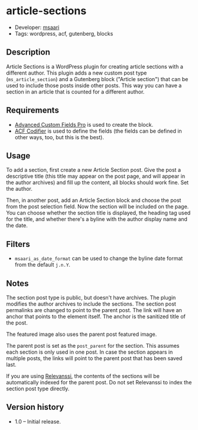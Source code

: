 # article-sections
* Developer: [msaari](https://github.com/msaari/)
* Tags: wordpress, acf, gutenberg, blocks

## Description
Article Sections is a WordPress plugin for creating article sections with a different author. This plugin adds a new custom post type (`ms_article_section`) and a Gutenberg block ("Article section") that can be used to include those posts inside other posts. This way you can have a section in an article that is counted for a different author.

## Requirements
* [Advanced Custom Fields Pro](https://www.advancedcustomfields.com/) is used to create the block.
* [ACF Codifier](https://github.com/devgeniem/acf-codifier) is used to define the fields (the fields can be defined in other ways, too, but this is the best).

## Usage
To add a section, first create a new Article Section post. Give the post a descriptive title (this title may appear on the post page, and will appear in the author archives) and fill up the content, all blocks should work fine. Set the author.

Then, in another post, add an Article Section block and choose the post from the post selection field. Now the section will be included on the page. You can choose whether the section title is displayed, the heading tag used for the title, and whether there's a byline with the author display name and the date.

## Filters
* `msaari_as_date_format` can be used to change the byline date format from the default `j.n.Y`.

## Notes
The section post type is public, but doesn't have archives. The plugin modifies the author archives to include the sections. The section post permalinks are changed to point to the parent post. The link will have an anchor that points to the element itself. The anchor is the sanitized title of the post.

The featured image also uses the parent post featured image.

The parent post is set as the `post_parent` for the section. This assumes each section is only used in one post. In case the section appears in multiple posts, the links will point to the parent post that has been saved last.

If you are using [Relevanssi](https://wordpress.org/plugins/relevanssi/), the contents of the sections will be automatically indexed for the parent post. Do not set Relevanssi to index the section post type directly.

## Version history
* 1.0 – Initial release.